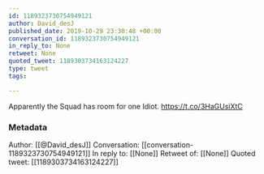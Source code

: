 ```yaml
---
id: 1189323730754949121
author: David_desJ
published_date: 2019-10-29 23:30:48 +00:00
conversation_id: 1189323730754949121
in_reply_to: None
retweet: None
quoted_tweet: 1189303734163124227
type: tweet
tags:

---
```


Apparently the Squad has room for one Idiot. https://t.co/3HaGUsiXtC

### Metadata

Author: [[@David_desJ]]
Conversation: [[conversation-1189323730754949121]]
In reply to: [[None]]
Retweet of: [[None]]
Quoted tweet: [[1189303734163124227]]
